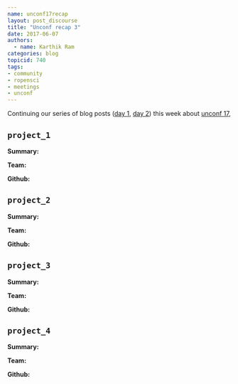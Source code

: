 ```yaml
---
name: unconf17recap
layout: post_discourse
title: "Unconf recap 3"
date: 2017-06-07
authors:
  - name: Karthik Ram
categories: blog
topicid: 740
tags:
- community
- ropensci
- meetings
- unconf
---
```


Continuing our series of blog posts ([day 1](https://ropensci.org/blog/blog/2017/06/05/unconf_recap_1), [day 2](https://ropensci.org/blog/blog/2017/06/06/unconf_recap_2)) this week about [unconf 17](https://ropensci.org/blog/blog/2017/06/02/unconf2017), 



## `project_1`

**Summary:**   

**Team:**

**Github:** 


## `project_2`

**Summary:**   

**Team:**

**Github:** 


## `project_3`

**Summary:**   

**Team:**

**Github:** 


## `project_4`

**Summary:**   

**Team:**

**Github:** 



